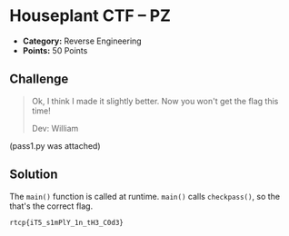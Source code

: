 # Houseplant CTF – PZ

* **Category:** Reverse Engineering
* **Points:** 50 Points

## Challenge

> Ok, I think I made it slightly better. Now you won't get the flag this time!
> 
> Dev: William

(pass1.py was attached)

## Solution

The `main()` function is called at runtime. `main()` calls `checkpass()`, so the that's the correct flag.


```
rtcp{iT5_s1mPlY_1n_tH3_C0d3}
```